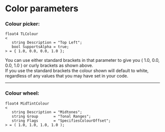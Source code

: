 # Color parameters

### Colour picker: 
``` Code
float4 TLColour
<
   string Description = "Top Left";
   bool SupportsAlpha = true;
> = { 1.0, 0.0, 0.0, 1.0 };
```  
You can use either standard brackets in that parameter to give you ( 1.0, 0.0, 0.0, 1.0 ) or curly brackets as shown above.  
If you use the standard brackets the colour shown will default to white,  
regardless of any values that you may have set in your code.

---  
  
### Colour wheel:
``` Code
float4 MidTintColour
<
   string Description = "Midtones";
   string Group       = "Tonal Ranges";
   string Flags       = "SpecifiesColourOffset";
> = ( 1.0, 1.0, 1.0, 1.0 );
```
   
